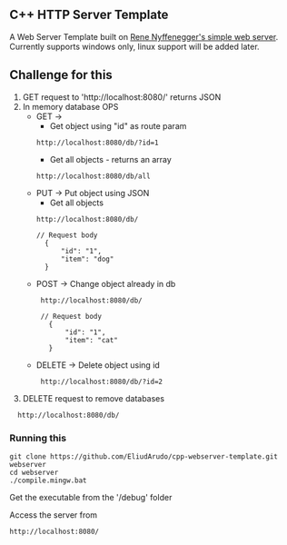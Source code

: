 ## C++ HTTP Server Template
A Web Server Template built on [Rene Nyffenegger's simple web server](https://github.com/ReneNyffenegger/cpp-webserver).
Currently supports windows only, linux support will be added later.

## Challenge for this
1. GET request to 'http://localhost:8080/' returns JSON
2. In memory database OPS
   * GET -> 
      * Get object using "id" as route param
      ```
      http://localhost:8080/db/?id=1
      ```
      * Get all objects - returns an array
      ```
      http://localhost:8080/db/all
      ```
   * PUT -> Put object using JSON
     * Get all objects
      ```
      http://localhost:8080/db/

      // Request body
        {
            "id": "1",
            "item": "dog"
        }
      ```
   * POST -> Change object already in db
     ```
      http://localhost:8080/db/

      // Request body
        {
            "id": "1",
            "item": "cat"
        }
      ```
   * DELETE -> Delete object using id
     ```
      http://localhost:8080/db/?id=2
     ```
3. DELETE request to remove databases 
 ```
   http://localhost:8080/db/
 ```   

### Running this
```
git clone https://github.com/EliudArudo/cpp-webserver-template.git webserver
cd webserver
./compile.mingw.bat
```

Get the executable from the '/debug' folder

Access the server from 
```
http://localhost:8080/
```

